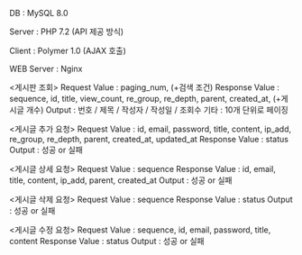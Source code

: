 DB : MySQL 8.0

Server : PHP 7.2
(API 제공 방식)

Client : Polymer 1.0
(AJAX 호출)

WEB Server : Nginx

<게시판 조회>
Request Value : paging_num, (+검색 조건)
Response Value : sequence, id, title, view_count, re_group, re_depth, parent, created_at, (+게시글 개수)
Output : 번호 / 제목 / 작성자 / 작성일 / 조회수
기타 : 10개 단위로 페이징

<게시글 추가 요청>
Request Value : id, email, password, title, content, ip_add, re_group, re_depth, parent, created_at, updated_at
Response Value : status
Output : 성공 or 실패

<게시글 상세 요청>
Request Value : sequence
Response Value : id, email, title, content, ip_add, parent, created_at
Output : 성공 or 실패

<게시글 삭제 요청>
Request Value : sequence
Response Value : status
Output : 성공 or 실패

<게시글 수정 요청>
Request Value : sequence, id, email, password, title, content
Response Value : status
Output : 성공 or 실패
